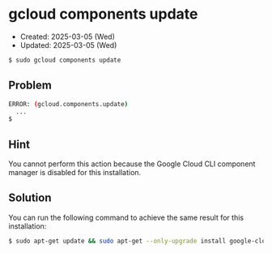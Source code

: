 # gcloud components update
* Created: 2025-03-05 (Wed)
* Updated: 2025-03-05 (Wed)

```bash
$ sudo gcloud components update
```
## Problem
```bash
ERROR: (gcloud.components.update)
  ...
$
```
## Hint
You cannot perform this action because the Google Cloud CLI component manager 
is disabled for this installation. 

## Solution
You can run the following command to achieve the same result for this installation: 
```bash
$ sudo apt-get update && sudo apt-get --only-upgrade install google-cloud-cli-nomos google-cloud-cli-cloud-run-proxy google-cloud-cli-gke-gcloud-auth-plugin google-cloud-cli-kubectl-oidc google-cloud-cli-bigtable-emulator google-cloud-cli-pubsub-emulator google-cloud-cli-config-connector google-cloud-cli-minikube google-cloud-cli-app-engine-java google-cloud-cli-enterprise-certificate-proxy kubectl google-cloud-cli-spanner-migration-tool google-cloud-cli-istioctl google-cloud-cli-app-engine-python-extras google-cloud-cli-app-engine-go google-cloud-cli-anthos-auth google-cloud-cli-log-streaming google-cloud-cli google-cloud-cli-docker-credential-gcr google-cloud-cli-app-engine-grpc google-cloud-cli-anthoscli google-cloud-cli-managed-flink-client google-cloud-cli-spanner-emulator google-cloud-cli-app-engine-python google-cloud-cli-local-extract google-cloud-cli-cbt google-cloud-cli-skaffold google-cloud-cli-cloud-build-local google-cloud-cli-kpt google-cloud-cli-terraform-tools google-cloud-cli-harbourbridge google-cloud-cli-datastore-emulator google-cloud-cli-package-go-module google-cloud-cli-firestore-emulator
```
